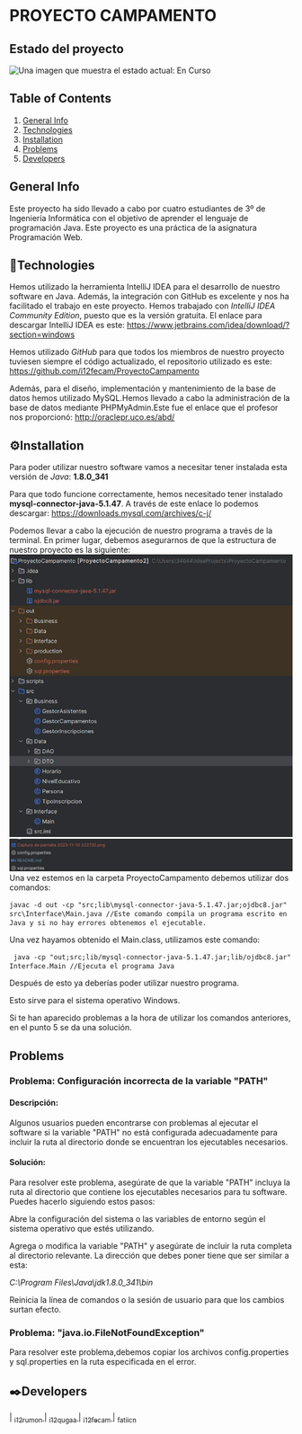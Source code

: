 
<h1>PROYECTO CAMPAMENTO</h1>

## Estado del proyecto

<img src="https://img.shields.io/badge/STATUS-EN CURSO%20-green" alt="Una imagen que muestra el estado actual: En Curso">


## Table of Contents
1. [General Info](#general-info)
2. [Technologies](#technologies)
3. [Installation](#installation)
4. [Problems](#problems)
5. [Developers](#developers)

## General Info

Este proyecto ha sido llevado a cabo por cuatro estudiantes de 3º de Ingeniería Informática con el objetivo de aprender el lenguaje de programación Java. Este proyecto es una práctica de la asignatura Programación Web.

## 🔧Technologies 

Hemos utilizado la herramienta IntelliJ IDEA para el desarrollo de nuestro software en Java. Además, la integración con GitHub es excelente y nos ha facilitado el trabajo en este proyecto.
Hemos trabajado con _IntelliJ IDEA Community Edition_, puesto que es la versión gratuita.
El enlace para descargar IntelliJ IDEA es este: https://www.jetbrains.com/idea/download/?section=windows

Hemos utilizado _GitHub_ para que todos los miembros de nuestro proyecto tuviesen siempre el código actualizado, el repositorio utilizado es este:
https://github.com/i12fecam/ProyectoCampamento

Además, para el diseño, implementación y mantenimiento de la base de datos hemos utilizado MySQL.Hemos llevado a cabo la administración de la base de datos mediante PHPMyAdmin.Este fue el enlace que el profesor nos proporcionó: http://oraclepr.uco.es/abd/



## ⚙️Installation

Para poder utilizar nuestro software vamos a necesitar tener instalada esta versión de _Java_: **1.8.0_341**

Para que todo funcione correctamente, hemos necesitado tener instalado **mysql-connector-java-5.1.47**. A través de este enlace lo podemos descargar:
https://downloads.mysql.com/archives/c-j/

Podemos llevar a cabo la ejecución de nuestro programa a través de la terminal.
En primer lugar, debemos asegurarnos de que la estructura de nuestro proyecto es la siguiente:
![Captura de pantalla 2023-11-10 222732.png](Captura%20de%20pantalla%202023-11-10%20222732.png)
![Captura de pantalla 2023-11-10 222942.png](Captura%20de%20pantalla%202023-11-10%20222942.png)
Una vez estemos en la carpeta ProyectoCampamento debemos utilizar dos comandos:

    javac -d out -cp "src;lib\mysql-connector-java-5.1.47.jar;ojdbc8.jar" src\Interface\Main.java //Este comando compila un programa escrito en Java y si no hay errores obtenemos el ejecutable.

Una vez hayamos obtenido el Main.class, utilizamos este comando:

     java -cp "out;src;lib/mysql-connector-java-5.1.47.jar;lib/ojdbc8.jar" Interface.Main //Ejecuta el programa Java

Después de esto ya deberías poder utilizar nuestro programa.

Esto sirve para el sistema operativo Windows.

Si te han aparecido problemas a la hora de utilizar los comandos anteriores, en el punto 5 se da una solución.

## Problems

### Problema: Configuración incorrecta de la variable "PATH"
#### Descripción:
Algunos usuarios pueden encontrarse con problemas al ejecutar el software si la variable "PATH" no está configurada adecuadamente para incluir la ruta al directorio donde se encuentran los ejecutables necesarios.

#### Solución:
Para resolver este problema, asegúrate de que la variable "PATH" incluya la ruta al directorio que contiene los ejecutables necesarios para tu software. Puedes hacerlo siguiendo estos pasos:

Abre la configuración del sistema o las variables de entorno según el sistema operativo que estés utilizando.

Agrega o modifica la variable "PATH" y asegúrate de incluir la ruta completa al directorio relevante. La dirección que debes poner tiene que ser similar a esta:

_C:\Program Files\Java\jdk1.8.0_341\bin_

Reinicia la línea de comandos o la sesión de usuario para que los cambios surtan efecto.
### Problema: "java.io.FileNotFoundException"
Para resolver este problema,debemos copiar los archivos config.properties y sql.properties en la ruta especificada en el error.
## ✒️Developers

| [<sub>i12rumon </sub>](https://github.com/i12rumon)
| [<sub>i12qugaa </sub>](https://github.com/i12qugaa)
| [<sub>i12fecam </sub>](https://github.com/i12fecam)
| [<sub>fatiicn </sub>](https://github.com/fatiicn)



